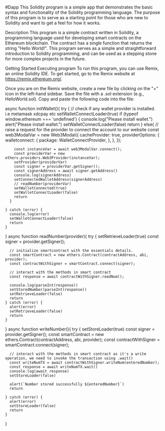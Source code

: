 #Dapp
This Solidity program is a simple app that demonstrates the basic syntax and functionality of the Solidity programming language. The purpose of this program is to serve as a starting point for those who are new to Solidity and want to get a feel for how it works.

Description
This program is a simple contract written in Solidity, a programming language used for developing smart contracts on the Ethereum blockchain. The contract has a single function that returns the string "Hello World!". This program serves as a simple and straightforward introduction to Solidity programming, and can be used as a stepping stone for more complex projects in the future.

Getting Started
Executing program
To run this program, you can use Remix, an online Solidity IDE. To get started, go to the Remix website at https://remix.ethereum.org/.

Once you are on the Remix website, create a new file by clicking on the "+" icon in the left-hand sidebar. Save the file with a .sol extension (e.g., HelloWorld.sol). Copy and paste the following code into the file:

async function initWallet(){
    try {
      // check if any wallet provider is installed. i.e metamask xdcpay etc
      setWalletConnectLoader(true)
      if (typeof window.ethereum === 'undefined') {
        console.log("Please install wallet.")
        alert("Please install wallet.")
        setWalletConnectLoader(false)
        return
      }
      else{
          // raise a request for the provider to connect the account to our website
          const web3ModalVar = new Web3Modal({
            cacheProvider: true,
            providerOptions: {
            walletconnect: {
              package: WalletConnectProvider,
            },
          },
        });
        
        const instanceVar = await web3ModalVar.connect();
        const providerVar = new ethers.providers.Web3Provider(instanceVar);
        setProvider(providerVar)
        const signer = providerVar.getSigner();
        const signerAddress = await signer.getAddress()
        console.log(signerAddress)
        setConnectedWalletAddress(signerAddress)
        // readNumber(providerVar)
        setWalletConnected(true)
        setWalletConnectLoader(false)
        return
      }

    } catch (error) {
      console.log(error)
      setWalletConnectLoader(false)
      return
    }
  }
  async function readNumber(provider){
    try {
      setRetrieveLoader(true)
      const signer = provider.getSigner();
  
      // initialize smartcontract with the essentials details.
      const smartContract = new ethers.Contract(contractAddress, abi, provider);
      const contractWithSigner = smartContract.connect(signer);
  
      // interact with the methods in smart contract
      const response = await contractWithSigner.readNum();
  
      console.log(parseInt(response))
      setStoredNumber(parseInt(response))
      setRetrieveLoader(false)
      return
    } catch (error) {
      alert(error)
      setRetrieveLoader(false)
      return
    }
  }
  async function writeNumber(){
    try {
      setStoreLoader(true)
      const signer = provider.getSigner();
      const smartContract = new ethers.Contract(contractAddress, abi, provider);
      const contractWithSigner = smartContract.connect(signer);

      // interact with the methods in smart contract as it's a write operation, we need to invoke the transaction using .wait()
      const writeNumTX = await contractWithSigner.writeNum(enteredNumber);
      const response = await writeNumTX.wait()
      console.log(await response)
      setStoreLoader(false)

      alert(`Number stored successfully ${enteredNumber}`)   
      return

    } catch (error) {
      alert(error)
      setStoreLoader(false)
      return
    }
  }
